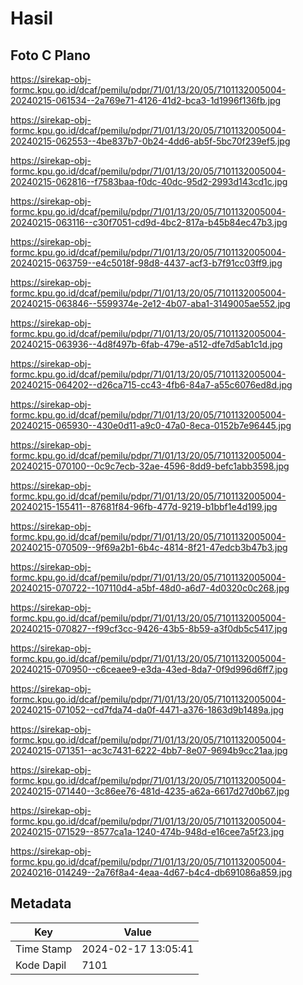 # Hasil

## Foto C Plano

https://sirekap-obj-formc.kpu.go.id/dcaf/pemilu/pdpr/71/01/13/20/05/7101132005004-20240215-061534--2a769e71-4126-41d2-bca3-1d1996f136fb.jpg

https://sirekap-obj-formc.kpu.go.id/dcaf/pemilu/pdpr/71/01/13/20/05/7101132005004-20240215-062553--4be837b7-0b24-4dd6-ab5f-5bc70f239ef5.jpg

https://sirekap-obj-formc.kpu.go.id/dcaf/pemilu/pdpr/71/01/13/20/05/7101132005004-20240215-062816--f7583baa-f0dc-40dc-95d2-2993d143cd1c.jpg

https://sirekap-obj-formc.kpu.go.id/dcaf/pemilu/pdpr/71/01/13/20/05/7101132005004-20240215-063116--c30f7051-cd9d-4bc2-817a-b45b84ec47b3.jpg

https://sirekap-obj-formc.kpu.go.id/dcaf/pemilu/pdpr/71/01/13/20/05/7101132005004-20240215-063759--e4c5018f-98d8-4437-acf3-b7f91cc03ff9.jpg

https://sirekap-obj-formc.kpu.go.id/dcaf/pemilu/pdpr/71/01/13/20/05/7101132005004-20240215-063846--5599374e-2e12-4b07-aba1-3149005ae552.jpg

https://sirekap-obj-formc.kpu.go.id/dcaf/pemilu/pdpr/71/01/13/20/05/7101132005004-20240215-063936--4d8f497b-6fab-479e-a512-dfe7d5ab1c1d.jpg

https://sirekap-obj-formc.kpu.go.id/dcaf/pemilu/pdpr/71/01/13/20/05/7101132005004-20240215-064202--d26ca715-cc43-4fb6-84a7-a55c6076ed8d.jpg

https://sirekap-obj-formc.kpu.go.id/dcaf/pemilu/pdpr/71/01/13/20/05/7101132005004-20240215-065930--430e0d11-a9c0-47a0-8eca-0152b7e96445.jpg

https://sirekap-obj-formc.kpu.go.id/dcaf/pemilu/pdpr/71/01/13/20/05/7101132005004-20240215-070100--0c9c7ecb-32ae-4596-8dd9-befc1abb3598.jpg

https://sirekap-obj-formc.kpu.go.id/dcaf/pemilu/pdpr/71/01/13/20/05/7101132005004-20240215-155411--87681f84-96fb-477d-9219-b1bbf1e4d199.jpg

https://sirekap-obj-formc.kpu.go.id/dcaf/pemilu/pdpr/71/01/13/20/05/7101132005004-20240215-070509--9f69a2b1-6b4c-4814-8f21-47edcb3b47b3.jpg

https://sirekap-obj-formc.kpu.go.id/dcaf/pemilu/pdpr/71/01/13/20/05/7101132005004-20240215-070722--107110d4-a5bf-48d0-a6d7-4d0320c0c268.jpg

https://sirekap-obj-formc.kpu.go.id/dcaf/pemilu/pdpr/71/01/13/20/05/7101132005004-20240215-070827--f99cf3cc-9426-43b5-8b59-a3f0db5c5417.jpg

https://sirekap-obj-formc.kpu.go.id/dcaf/pemilu/pdpr/71/01/13/20/05/7101132005004-20240215-070950--c6ceaee9-e3da-43ed-8da7-0f9d996d6ff7.jpg

https://sirekap-obj-formc.kpu.go.id/dcaf/pemilu/pdpr/71/01/13/20/05/7101132005004-20240215-071052--cd7fda74-da0f-4471-a376-1863d9b1489a.jpg

https://sirekap-obj-formc.kpu.go.id/dcaf/pemilu/pdpr/71/01/13/20/05/7101132005004-20240215-071351--ac3c7431-6222-4bb7-8e07-9694b9cc21aa.jpg

https://sirekap-obj-formc.kpu.go.id/dcaf/pemilu/pdpr/71/01/13/20/05/7101132005004-20240215-071440--3c86ee76-481d-4235-a62a-6617d27d0b67.jpg

https://sirekap-obj-formc.kpu.go.id/dcaf/pemilu/pdpr/71/01/13/20/05/7101132005004-20240215-071529--8577ca1a-1240-474b-948d-e16cee7a5f23.jpg

https://sirekap-obj-formc.kpu.go.id/dcaf/pemilu/pdpr/71/01/13/20/05/7101132005004-20240216-014249--2a76f8a4-4eaa-4d67-b4c4-db691086a859.jpg


## Metadata

| Key        | Value               |
| ---------- | ------------------- |
| Time Stamp | 2024-02-17 13:05:41 |
| Kode Dapil | 7101                |



